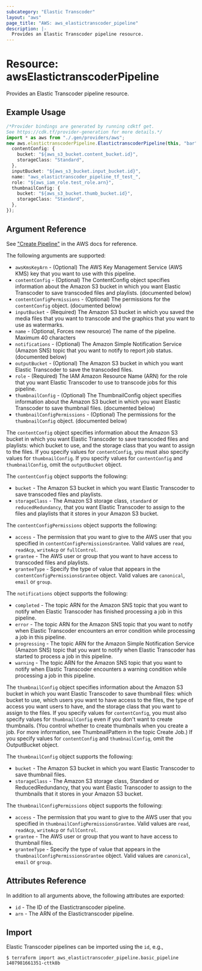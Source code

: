 ```yaml
---
subcategory: "Elastic Transcoder"
layout: "aws"
page_title: "AWS: aws_elastictranscoder_pipeline"
description: |-
  Provides an Elastic Transcoder pipeline resource.
---
```


# Resource: awsElastictranscoderPipeline

Provides an Elastic Transcoder pipeline resource.

## Example Usage

```typescript
/*Provider bindings are generated by running cdktf get.
See https://cdk.tf/provider-generation for more details.*/
import * as aws from "./.gen/providers/aws";
new aws.elastictranscoderPipeline.ElastictranscoderPipeline(this, "bar", {
  contentConfig: {
    bucket: "${aws_s3_bucket.content_bucket.id}",
    storageClass: "Standard",
  },
  inputBucket: "${aws_s3_bucket.input_bucket.id}",
  name: "aws_elastictranscoder_pipeline_tf_test_",
  role: "${aws_iam_role.test_role.arn}",
  thumbnailConfig: {
    bucket: "${aws_s3_bucket.thumb_bucket.id}",
    storageClass: "Standard",
  },
});

```

## Argument Reference

See ["Create Pipeline"](http://docs.aws.amazon.com/elastictranscoder/latest/developerguide/create-pipeline.html) in the AWS docs for reference.

The following arguments are supported:

* `awsKmsKeyArn` - (Optional) The AWS Key Management Service (AWS KMS) key that you want to use with this pipeline.
* `contentConfig` - (Optional) The ContentConfig object specifies information about the Amazon S3 bucket in which you want Elastic Transcoder to save transcoded files and playlists. (documented below)
* `contentConfigPermissions` - (Optional) The permissions for the `contentConfig` object. (documented below)
* `inputBucket` - (Required) The Amazon S3 bucket in which you saved the media files that you want to transcode and the graphics that you want to use as watermarks.
* `name` - (Optional, Forces new resource) The name of the pipeline. Maximum 40 characters
* `notifications` - (Optional) The Amazon Simple Notification Service (Amazon SNS) topic that you want to notify to report job status. (documented below)
* `outputBucket` - (Optional) The Amazon S3 bucket in which you want Elastic Transcoder to save the transcoded files.
* `role` - (Required) The IAM Amazon Resource Name (ARN) for the role that you want Elastic Transcoder to use to transcode jobs for this pipeline.
* `thumbnailConfig` - (Optional) The ThumbnailConfig object specifies information about the Amazon S3 bucket in which you want Elastic Transcoder to save thumbnail files. (documented below)
* `thumbnailConfigPermissions` - (Optional) The permissions for the `thumbnailConfig` object. (documented below)

The `contentConfig` object specifies information about the Amazon S3 bucket in
which you want Elastic Transcoder to save transcoded files and playlists: which
bucket to use, and the storage class that you want to assign to the files. If
you specify values for `contentConfig`, you must also specify values for
`thumbnailConfig`. If you specify values for `contentConfig` and
`thumbnailConfig`, omit the `outputBucket` object.

The `contentConfig` object supports the following:

* `bucket` - The Amazon S3 bucket in which you want Elastic Transcoder to save transcoded files and playlists.
* `storageClass` - The Amazon S3 storage class, `standard` or `reducedRedundancy`, that you want Elastic Transcoder to assign to the files and playlists that it stores in your Amazon S3 bucket.

The `contentConfigPermissions` object supports the following:

* `access` - The permission that you want to give to the AWS user that you specified in `contentConfigPermissionsGrantee`. Valid values are `read`, `readAcp`, `writeAcp` or `fullControl`.
* `grantee` - The AWS user or group that you want to have access to transcoded files and playlists.
* `granteeType` - Specify the type of value that appears in the `contentConfigPermissionsGrantee` object. Valid values are `canonical`, `email` or `group`.

The `notifications` object supports the following:

* `completed` - The topic ARN for the Amazon SNS topic that you want to notify when Elastic Transcoder has finished processing a job in this pipeline.
* `error` - The topic ARN for the Amazon SNS topic that you want to notify when Elastic Transcoder encounters an error condition while processing a job in this pipeline.
* `progressing` - The topic ARN for the Amazon Simple Notification Service (Amazon SNS) topic that you want to notify when Elastic Transcoder has started to process a job in this pipeline.
* `warning` - The topic ARN for the Amazon SNS topic that you want to notify when Elastic Transcoder encounters a warning condition while processing a job in this pipeline.

The `thumbnailConfig` object specifies information about the Amazon S3 bucket in
which you want Elastic Transcoder to save thumbnail files: which bucket to use,
which users you want to have access to the files, the type of access you want
users to have, and the storage class that you want to assign to the files. If
you specify values for `contentConfig`, you must also specify values for
`thumbnailConfig` even if you don't want to create thumbnails. (You control
whether to create thumbnails when you create a job. For more information, see
ThumbnailPattern in the topic Create Job.) If you specify values for
`contentConfig` and `thumbnailConfig`, omit the OutputBucket object.

The `thumbnailConfig` object supports the following:

* `bucket` - The Amazon S3 bucket in which you want Elastic Transcoder to save thumbnail files.
* `storageClass` - The Amazon S3 storage class, Standard or ReducedRedundancy, that you want Elastic Transcoder to assign to the thumbnails that it stores in your Amazon S3 bucket.

The `thumbnailConfigPermissions` object supports the following:

* `access` - The permission that you want to give to the AWS user that you specified in `thumbnailConfigPermissionsGrantee`. Valid values are `read`, `readAcp`, `writeAcp` or `fullControl`.
* `grantee` - The AWS user or group that you want to have access to thumbnail files.
* `granteeType` - Specify the type of value that appears in the `thumbnailConfigPermissionsGrantee` object. Valid values are `canonical`, `email` or `group`.

## Attributes Reference

In addition to all arguments above, the following attributes are exported:

* `id` - The ID of the Elastictranscoder pipeline.
* `arn` - The ARN of the Elastictranscoder pipeline.

## Import

Elastic Transcoder pipelines can be imported using the `id`, e.g.,

```console
$ terraform import aws_elastictranscoder_pipeline.basic_pipeline 1407981661351-cttk8b
```
